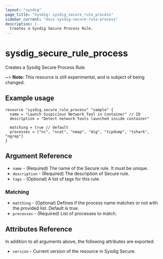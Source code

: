 ```yaml
---
layout: "sysdig"
page_title: "Sysdig: sysdig_secure_rule_process"
sidebar_current: "docs-sysdig-secure-rule-process"
description: |-
  Creates a Sysdig Secure Process Rule.
---
```


# sysdig\_secure\_rule\_process

Creates a Sysdig Secure Process Rule.

~> **Note:** This resource is still experimental, and is subject of being changed.

## Example usage

```hcl
resource "sysdig_secure_rule_process" "sample" {
  name = "Launch Suspicious Network Tool in Container" // ID
  description = "Detect network tools launched inside container"

  matching = true // default
  processes = ["nc", "ncat", "nmap", "dig", "tcpdump", "tshark", "ngrep"]
}

```

## Argument Reference

* `name` - (Required) The name of the Secure rule. It must be unique.
* `description` - (Required) The description of Secure rule.
* `tags` - (Optional) A list of tags for this rule.

### Matching

* `matching` - (Optional) Defines if the process name matches or not with the provided list. Default is true.
* `processes` - (Required) List of processes to match.

## Attributes Reference

In addition to all arguments above, the following attributes are exported:

* `version` - Current version of the resource in Sysdig Secure.